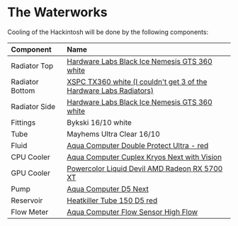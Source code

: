 # The Waterworks

Cooling of the Hackintosh will be done by the following components:

| Component | Name |
| :--- | :--- |
| Radiator Top | [Hardware Labs Black Ice Nemesis GTS 360 white](http://hardwarelabs.com/nemesis/gts/360gts/) |
| Radiator Bottom | [XSPC TX360 white \(I couldn't get 3 of the Hardware Labs Radiators\)](http://www.xs-pc.com/radiators-tx-series/tx360-ultrathin-radiator-white) |
| Radiator Side | [Hardware Labs Black Ice Nemesis GTS 360 white](http://hardwarelabs.com/nemesis/gts/360gts/) |
| Fittings | Bykski 16/10 white |
| Tube | Mayhems Ultra Clear 16/10 |
| Fluid | [Aqua Computer Double Protect Ultra - red](https://www.aquatuning.de/water-cooling/water-additives/ready-to-use/9216/aquacomputer-double-protect-ultra-red-1000ml) |
| CPU Cooler | [Aqua Computer Cuplex Kryos Next with Vision](https://aquacomputer.de/cuplex-kryos-next.html) |
| GPU Cooler | [Powercolor Liquid Devil AMD Radeon RX 5700 XT](https://www.powercolor.com/product?id=1573110646) |
| Pump | [Aqua Computer D5 Next](https://www.aquacomputer.de/newsreader/items/d5-next---die-komplettloesung.html) |
| Reservoir | [Heatkiller Tube 150 D5 red](https://shop.watercool.de/epages/WatercooleK.sf/en_GB/?ViewObjectPath=%2FShops%2FWatercooleK%2FProducts%2F30204) |
| Flow Meter | [Aqua Computer Flow Sensor High Flow](https://shop.aquacomputer.de/product_info.php?products_id=2294) |



